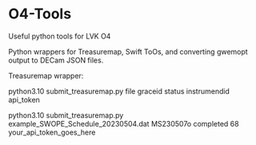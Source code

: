 # O4-Tools
Useful python tools for LVK O4 

Python wrappers for Treasuremap, Swift ToOs, and converting gwemopt output to DECam JSON files.

Treasuremap wrapper: 

python3.10 submit_treasuremap.py file graceid status instrumendid api_token

python3.10 submit_treasuremap.py example_SWOPE_Schedule_20230504.dat MS230507o completed 68 your_api_token_goes_here

